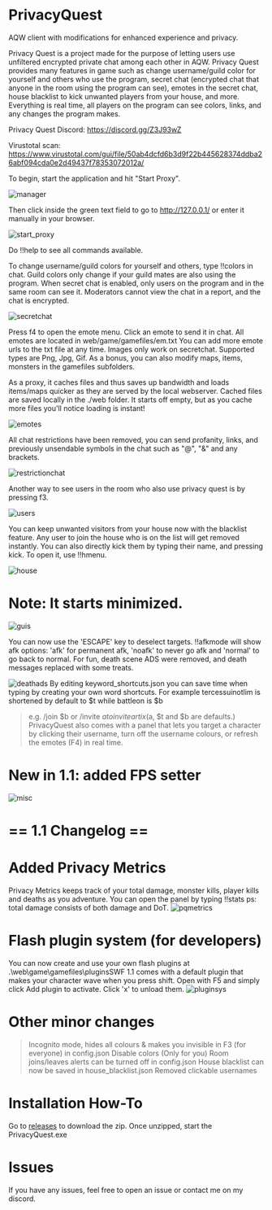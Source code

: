 # PrivacyQuest
AQW client with modifications for enhanced experience and privacy.

Privacy Quest is a project made for the purpose of letting users use unfiltered encrypted private chat among each other in AQW. Privacy Quest provides many features in game such as change username/guild color for yourself and others who use the program, secret chat (encrypted chat that anyone in the room using the program can see), emotes in the secret chat, house blacklist to kick unwanted players from your house, and more. Everything is real time, all players on the program can see colors, links, and any changes the program makes.

Privacy Quest Discord: https://discord.gg/Z3J93wZ

Virustotal scan: https://www.virustotal.com/gui/file/50ab4dcfd6b3d9f22b445628374ddba26abf094cda0e2d49437f78353072012a/

To begin, start the application and hit "Start Proxy".

![manager](https://raw.githubusercontent.com/Miyah-chan/PrivacyQuest/main/images/manager.png)

Then click inside the green text field to go to http://127.0.0.1/ or enter it manually in your browser.

![start_proxy](https://raw.githubusercontent.com/Miyah-chan/PrivacyQuest/main/images/activate_proxy.png)

Do !!help to see all commands available.

To change username/guild colors for yourself and others, type !!colors in chat. Guild colors only change if your guild mates are also using the program. When secret chat is enabled, only users on the program and in the same room can see it. Moderators cannot view the chat in a report, and the chat is encrypted.

![secretchat](https://raw.githubusercontent.com/Miyah-chan/PrivacyQuest/main/images/secretchat.png)

Press f4 to open the emote menu. Click an emote to send it in chat. All emotes are located in web/game/gamefiles/em.txt You can add more emote urls to the txt file at any time. Images only work on secretchat. Supported types are Png, Jpg, Gif. As a bonus, you can also modify maps, items, monsters in the gamefiles subfolders.

As a proxy, it caches files and thus saves up bandwidth and loads items/maps quicker as they are served by the local webserver.
Cached files are saved locally in the ./web folder. It starts off empty, but as you cache more files you'll notice loading is instant!

![emotes](https://raw.githubusercontent.com/Miyah-chan/PrivacyQuest/main/images/emotes.png)

All chat restrictions have been removed, you can send profanity, links, and previously unsendable symbols in the chat such as "@", "&" and any brackets.

![restrictionchat](https://raw.githubusercontent.com/Miyah-chan/PrivacyQuest/main/images/chat_restrictions_removed.png)

Another way to see users in the room who also use privacy quest is by pressing f3.

![users](https://raw.githubusercontent.com/Miyah-chan/PrivacyQuest/main/images/pqinmap.png)

You can keep unwanted visitors from your house now with the blacklist feature. Any user to join the house who is on the list will get removed instantly. You can also directly kick them by typing their name, and pressing kick. To open it, use !!hmenu. 

![house](https://raw.githubusercontent.com/Miyah-chan/PrivacyQuest/main/images/kicked.png)

# Note: It starts minimized.

![guis](https://raw.githubusercontent.com/Miyah-chan/PrivacyQuest/main/images/gui.png)


You can now use the 'ESCAPE' key to deselect targets.
!!afkmode will show afk options:
'afk' for permanent afk, 'noafk' to never go afk and 'normal' to go back to normal.
For fun, death scene ADS were removed, and death messages replaced with some treats.

![deathads](https://raw.githubusercontent.com/Miyah-chan/PrivacyQuest/main/images/adless.png)
By editing keyword_shortcuts.json you can save time when typing by creating your own word shortcuts.
For example tercessuinotlim is shortened by default to $t while battleon is $b
>e.g. /join $b or /invite $a to invite artix ($a, $t and $b are defaults.) 
PrivacyQuest also comes with a panel that lets you target a character by clicking their username, turn off the username colours, or refresh the emotes (F4) in real time.
# New in 1.1: added FPS setter
![misc](https://raw.githubusercontent.com/Miyah-chan/PrivacyQuest/main/images/newtoggle.png)
#         == 1.1 Changelog == 
# Added Privacy Metrics
Privacy Metrics keeps track of your total damage, monster kills, player kills and deaths as you adventure. You can open the panel by typing !!stats
ps: total damage consists of both damage and DoT.
![pqmetrics](https://raw.githubusercontent.com/Miyah-chan/PrivacyQuest/main/images/privacymetrics.png)
# Flash plugin system (for developers)
You can now create and use your own flash plugins at .\web\game\gamefiles\pluginsSWF
1.1 comes with a default plugin that makes your character wave when you press shift.
Open with F5 and simply click Add plugin to activate. Click 'x' to unload them.
![pluginsys](https://raw.githubusercontent.com/Miyah-chan/PrivacyQuest/main/images/pluginsystem.png)

# Other minor changes
> Incognito mode, hides all colours & makes you invisible in F3 (for everyone) in config.json
> Disable colors (Only for you)
> Room joins/leaves alerts can be turned off in config.json
> House blacklist can now be saved in house_blacklist.json
> Removed clickable usernames


# Installation How-To
Go to [releases](https://github.com/Miyah-chan/PrivacyQuest/releases/) to download the zip.
Once unzipped, start the PrivacyQuest.exe

# Issues
If you have any issues, feel free to open an issue or contact me on my discord.
